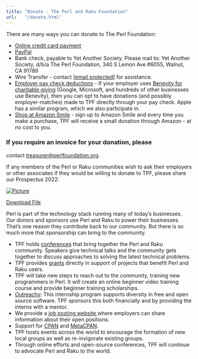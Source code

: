 ```yaml
---
title: "Donate - The Perl and Raku Foundation"
url:   "/donate.html"
---
```

There are many ways you can donate to The Perl Foundation:
-   [Online credit card
    payment](https://perlfoundation.app.neoncrm.com/np/clients/perlfoundation/donation.jsp)
-   [PayPal](https://www.paypal.com/donate/?hosted_button_id=N5B8KS7PS4SUS)
-   Bank check, payable to Yet Another Society.  Please mail to: Yet
    Another Society, d/b/a The Perl Foundation, 340 S Lemon Ave
    #6055, Walnut, CA 91789
-   Wire Transfer -
    contact [\[email protected\]](cdn-cgi/l/email-protection.html#baeec8dfdbc9cfc8dfc8faeadfc8d6fcd5cfd4dedbced3d5d494f5c8dd) for
    assistance.
-   [Employer pay check
    deductions](https://causes.benevity.org/causes/840-383536536) - If
    your employer uses [Benevity for charitable
    giving](https://causes.benevity.org/causes/840-383536536) (Google,
    Microsoft, and hundreds of other businesses use Benevity), then you
    can opt to have donations (and possibly employer-matches) made to
    TPF directly through your pay check. Apple has a similar program,
    which we also participate in.
-   [Shop at Amazon
    Smile](https://smile.amazon.com/gp/chpf/homepage/ref=smi_chpf_redirect/138-2474394-5588856?ie=UTF8&ein=38-3536536&ref_=smi_ext_ch_38-3536536_cl) -
    sign up to Amazon Smile and every time you make a purchase, TPF will
    receive a small donation through Amazon - at no cost to you.

### If you require an invoice for your donation, please
contact [treasurer@perlfoundation.org](mailto:treasurer@perlfoundation.org).

If any members of the Perl or Raku communities wish to
ask their employers or other associates if they would be
willing to donate to TPF, please share our Prospectus
2022:

[![Picture](/images/uploads/1/0/6/6/106663517/prospectus-cover-page_orig.jpg)](/images/uploads/1/0/6/6/106663517/perl_raku_prospectus_final_interactive_v2.pdf)

[Download File](/images/uploads/1/0/6/6/106663517/perl_raku_prospectus_final_interactive_v2.pdf)

Perl is part of the technology stack running many of
today’s businesses. Our donors and sponsors use Perl and
Raku to power their businesses. That’s one reason they
contribute back to our community. But there is so much
more that sponsorship can bring to the community.
-   TPF holds [conferences](https://www.perlfoundation.org/events.html)
    that bring together the Perl and Raku community. Speakers give
    technical talks and the community gets together to discuss
    approaches to solving the latest technical problems.
-   TPF provides [grants](grants.html) directly in support of projects
    that benefit Perl and Raku users.
-   TPF will take new steps to reach out to the community, training new
    programmers in Perl. It will create an online beginner video
    training course and provide beginner training scholarships.
-   [Outreachy](https://www.outreachy.org/): This internship program
    supports diversity in free and open source software. TPF sponsors
    this both financially and by providing the interns with a mentor.
-   We provide a [job posting website ](https://jobs.perl.org/)where
    employers can share information about their open positions.
-   Support for [CPAN](https://cpan.org/) and
    [MetaCPAN](https://metacpan.org/).
-   TPF hosts events across the world to encourage the formation of new
    local groups as well as re-invigorate existing groups.
-   Through online efforts and open-source conferences, TPF will
    continue to advocate Perl and Raku to the world.
